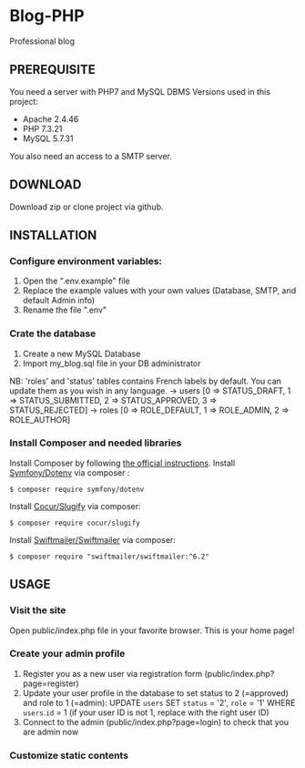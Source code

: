 # Blog-PHP
Professional blog

## PREREQUISITE

You need a server with PHP7 and MySQL DBMS
Versions used in this project:
- Apache 2.4.46
- PHP 7.3.21
- MySQL 5.7.31

You also need an access to a SMTP server.

## DOWNLOAD

Download zip or clone project via github.

## INSTALLATION

### Configure environment variables:
1.  Open the ".env.example" file
2.  Replace the example values with your own values (Database, SMTP, and default Admin info)
3.  Rename the file ".env"

### Crate the database
1. Create a new MySQL Database
2. Import my_blog.sql file in your DB administrator

NB: 'roles' and 'status' tables contains French labels by default. You can update them as you wish in any language.
-> users [0 => STATUS_DRAFT, 1 => STATUS_SUBMITTED, 2 => STATUS_APPROVED, 3 => STATUS_REJECTED]
-> roles [0 => ROLE_DEFAULT, 1 => ROLE_ADMIN, 2 => ROLE_AUTHOR]

### Install Composer and needed libraries
Install Composer by following [the official instructions](https://getcomposer.org/download/).
Install [Symfony/Dotenv](https://github.com/symfony/dotenv) via composer :
```
$ composer require symfony/dotenv
```
Install [Cocur/Slugify](https://github.com/cocur/slugify) via composer:
```
$ composer require cocur/slugify
```
Install [Swiftmailer/Swiftmailer](https://github.com/swiftmailer/swiftmailer) via composer:
```
$ composer require "swiftmailer/swiftmailer:^6.2"
```

## USAGE

### Visit the site
Open public/index.php file in your favorite browser. This is your home page!

### Create your admin profile
1. Register you as a new user via registration form (public/index.php?page=register)
2. Update your user profile in the database to set status to 2 (=approved) and role to 1 (=admin):
UPDATE `users` SET `status` = '2', `role` = '1' WHERE `users`.`id` = 1 
(if your user ID is not 1, replace with the right user ID)
3. Connect to the admin (public/index.php?page=login) to check that you are admin now

### Customize static contents